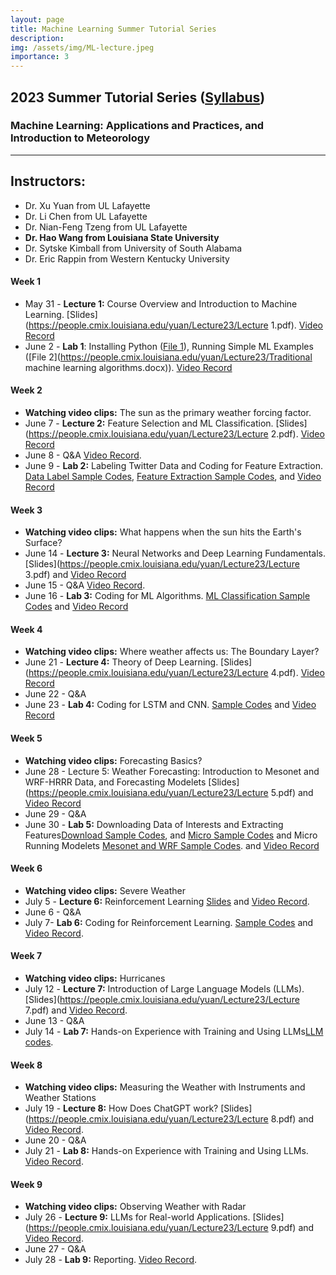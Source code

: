 ```yaml
---
layout: page
title: Machine Learning Summer Tutorial Series
description:
img: /assets/img/ML-lecture.jpeg
importance: 3
---
```


## 2023 Summer Tutorial Series ([Syllabus](/assets/pdf/ml-tutorial/Syllabus.pdf))
### Machine Learning: Applications and Practices, and Introduction to Meteorology

---

## Instructors:

- Dr. Xu Yuan from UL Lafayette
- Dr. Li Chen from UL Lafayette
- Dr. Nian-Feng Tzeng from UL Lafayette
- **Dr. Hao Wang from Louisiana State University**
- Dr. Sytske Kimball from University of South Alabama
- Dr. Eric Rappin from Western Kentucky University

#### Week 1

- May 31 - **Lecture 1:** Course Overview and Introduction to Machine Learning. [Slides](https://people.cmix.louisiana.edu/yuan/Lecture23/Lecture 1.pdf). [Video Record](https://ullafayette.zoom.us/rec/share/Rj79p8CJ80JMbyKCcJomYMifp3CttZiAI222IEWQYCRw07XPrvSJVb1B0D6zsgn8.tnKy4j-SuzeITmCT)
- June 2 - **Lab 1**: Installing Python ([File 1](https://people.cmix.louisiana.edu/yuan/Lecture23/installing_python.pdf)), Running Simple ML Examples ([File 2](https://people.cmix.louisiana.edu/yuan/Lecture23/Traditional machine learning algorithms.docx)). [Video Record](https://ullafayette.zoom.us/rec/share/ZTzFmM9mm5RoXvYH-b83gx4aUlmhCNqa1NFBsevuYzasN9y0_oAlm86J9npWzLlf.VM9i0LV6MOk4Y7_W)

#### Week 2

- **Watching video clips:** The sun as the primary weather forcing factor. 
- June 7 - **Lecture 2:** Feature Selection and ML Classification. [Slides](https://people.cmix.louisiana.edu/yuan/Lecture23/Lecture 2.pdf). [Video Record](https://ullafayette.zoom.us/rec/share/IllQvBL44YHr9IXByhrjlv_mmVFDIiv1NfAEsjCxVJf-PKzhHJGE1Tvdom5IXVsB.wyfcjcl3mYBR6lB1)
- June 8 - Q&A [Video Record](https://drive.google.com/drive/folders/1iAmYvp5RQBVyJorrpfS4oovFxQsRVV8N?usp=drive_link).
- June 9 - **Lab 2:** Labeling Twitter Data and Coding for Feature Extraction. [Data Label Sample Codes](https://people.cmix.louisiana.edu/yuan/Lecture23/June_Labeling.zip), [Feature Extraction Sample Codes](https://people.cmix.louisiana.edu/yuan/Lecture23/Feature_Extraction.zip), and [Video Record](https://ullafayette.zoom.us/rec/share/TdEcpzY7RnfGT_wnJ3CI3Es2wtlkov6FRHJHEvjnKMONL7sft2Y3KV7NyL85Govr.kET0N4zn_yXJaI2j)

#### Week 3

- **Watching video clips:** What happens when the sun hits the Earth's Surface? 
- June 14 - **Lecture 3:** Neural Networks and Deep Learning Fundamentals. [Slides](https://people.cmix.louisiana.edu/yuan/Lecture23/Lecture 3.pdf) and [Video Record](https://ullafayette.zoom.us/rec/share/Crb_xMlGOmR478QCQa7vOcpo4DlK6s1qKjHSEN7eXW-yuR_tbhxI7r4NqivL-4QC.l6r-1A-xDQEWSl0e)
- June 15 - Q&A [Video Record](https://drive.google.com/file/d/1SAMKKhyko4DPUIoX4O-BcOS0D0FLAPNW/view).
- June 16 - **Lab 3:** Coding for ML Algorithms. [ML Classification Sample Codes](https://people.cmix.louisiana.edu/yuan/Lecture23/June_Classification.zip) and [Video Record](https://ullafayette.zoom.us/rec/share/Z0Lpa-1_8mcTygnQ84694MquspDxcJwBFk8e7dmO1jii5njvhm9IX8JJbbydm4Pq.c3eyq1MGhvOSyyie)

#### Week 4

- **Watching video clips:** Where weather affects us: The Boundary Layer? 
- June 21 - **Lecture 4:** Theory of Deep Learning. [Slides](https://people.cmix.louisiana.edu/yuan/Lecture23/Lecture 4.pdf). [Video Record](https://ullafayette.zoom.us/rec/share/W1pJBUMdzXdemkAs8VE4ET9u93JjT2wiZKUwpstfJdYdU-pcB2MvwmUIAPc91tmA.nUe3mgmI-Ub65r4k)
- June 22 - Q&A
- June 23 - **Lab 4:** Coding for LSTM and CNN. [Sample Codes](https://people.cmix.louisiana.edu/yuan/Lecture23/LSTMCNN.zip) and [Video Record ](https://ullafayette.zoom.us/rec/share/4XUresbUfSQt0ASGa_CKZ_89l8eAQeXYBrSQvDGk2ntgH4OEAwf10WP6D8aL-YwR.0cHzwJAsrjYtXWBw)

#### Week 5

- **Watching video clips:** Forecasting Basics? 
- June 28 - Lecture 5: Weather Forecasting: Introduction to Mesonet and WRF-HRRR Data, and Forecasting Modelets [Slides](https://people.cmix.louisiana.edu/yuan/Lecture23/Lecture 5.pdf) and [Video Record](https://ullafayette.zoom.us/rec/share/Nn7C5NeaGvvYVb_2b-H8wmTblx0Pw-YAO0_Zy27xIUHXhgjEuX7SLZu9FgLfIpBU.dGso-kF_jmkpVHjQ)
- June 29 - Q&A
- June 30 - **Lab 5:** Downloading Data of Interests and Extracting Features[Download Sample Codes](https://people.cmix.louisiana.edu/yuan/Lecture23/Weather_Data_Code.zip), and [Micro Sample Codes](https://people.cmix.louisiana.edu/yuan/Lecture23/Micro.zip) and Micro Running Modelets [Mesonet and WRF Sample Codes](https://people.cmix.louisiana.edu/yuan/Lecture23/MicroMarco.zip). and [Video Record](https://ullafayette.zoom.us/rec/share/4XVpBgje5YjKZvnnP128fmMPxM16ZMYXRQc5N3vwDymQzPUNag99RiFqx9eWNOz7.xDq_iBkxi2HEaEDW)

#### Week 6

- **Watching video clips:** Severe Weather 
- July 5 - **Lecture 6:** Reinforcement Learning [Slides](https://people.cmix.louisiana.edu/yuan/Lecture23/Lecture6.pdf) and [Video Record](https://ullafayette.zoom.us/rec/share/qjw8zj_BNo_k4_gwlBfc01ll6QfmmPIEnL-rkLpd1fMd_8nAJooHp5atuNHruTyo.N1oSM0NjNxBh0fES).
- June 6 - Q&A
- July 7- **Lab 6:** Coding for Reinforcement Learning. [Sample Codes](https://people.cmix.louisiana.edu/yuan/Lecture23/flappybirdqlearning.zip) and [Video Record](https://ullafayette.zoom.us/rec/share/BEr5wTBtloaqsQVUa5lkSCxE4PsErX1G3OS-6DsDvfLwXgn0tWPT3DQXkyML_oIb.G2u-yyGRdX7nQnBp).

#### Week 7

- **Watching video clips:** Hurricanes
- July 12 - **Lecture 7:** Introduction of Large Language Models (LLMs). [Slides](https://people.cmix.louisiana.edu/yuan/Lecture23/Lecture 7.pdf) and [Video Record](https://ullafayette.zoom.us/rec/share/qXg2OLJWw4_YMrMo1DvNwjSl0IAoaZAdxeMlz_PhO7pswrd9SMHnTe-I4tZtMtnw.O0OqPE9doSc9gR8I).
- June 13 - Q&A
- July 14 - **Lab 7:** Hands-on Experience with Training and Using LLMs[LLM codes](https://ullafayette.zoom.us/rec/share/dWc-cnwxBUBLVhW3rWlVbwJePSczRsIWsVVCN7Opfhqzn7eCaP3WTJKxxWPbtnlY.XWuv1HSNgHgaakn6). 

#### Week 8

- **Watching video clips:** Measuring the Weather with Instruments and Weather Stations 
- July 19 - **Lecture 8:** How Does ChatGPT work? [Slides](https://people.cmix.louisiana.edu/yuan/Lecture23/Lecture 8.pdf) and [Video Record](https://ullafayette.zoom.us/rec/share/Sy23F5vzXzaE9umwtDGwAcltY0zEUyNF2LKVNesIW9xiagMFEf_BTTDtnqCdUaba.rAL_DMP6J_Hbf-9y). 
- June 20 - Q&A
- July 21 - **Lab 8:** Hands-on Experience with Training and Using LLMs. [Video Record](https://ullafayette.zoom.us/rec/share/EeC7-XCyD_WwtRXib9U5nqmevLdRrbaq2zMGSS5fPlOo7CyNsCzY8OaqE7oY9VvI._MMtrZGjAS6P34hF). 

#### Week 9

- **Watching video clips:** Observing Weather with Radar 
- July 26 - **Lecture 9:** LLMs for Real-world Applications. [Slides](https://people.cmix.louisiana.edu/yuan/Lecture23/Lecture 9.pdf) and [Video Record]().
- June 27 - Q&A
- July 28 - **Lab 9:** Reporting. [Video Record]().

<!-- 
<div class="row">
        <div class="col-12 col-sm-12 col-md-10 col-lg-10 mx-auto d-block">
        <img class="img-fluid" src="{{ '/assets/img/geaux-hackathon-overview.png' | relative_url }}" alt="" />
        <div class="caption">
            <a href="https://sase-lsu-geaux-hack-2023.devpost.com">https://sase-lsu-geaux-hack-2023.devpost.com</a>.
        </div>
    </div>
</div> -->

